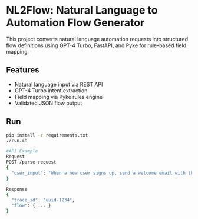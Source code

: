 # NL2Flow: Natural Language to Automation Flow Generator

This project converts natural language automation requests into structured flow definitions using GPT-4 Turbo, FastAPI, and Pyke for rule-based field mapping.

## Features
- Natural language input via REST API
- GPT-4 Turbo intent extraction
- Field mapping via Pyke rules engine
- Validated JSON flow output

## Run
```bash
pip install -r requirements.txt
./run.sh

#API Example
Request
POST /parse-request
{
  "user_input": "When a new user signs up, send a welcome email with their name and signup date."
}

Response
{
  "trace_id": "uuid-1234",
  "flow": { ... }
}

